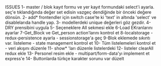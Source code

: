 ISSUES
1- master / blok kayıt formu ve yer kayıt formundaki select'i ayarla. seç'e tıklandığında değer set edisin vazgeç dendiğinde bir önceki değere dönsün.
2- add* frontendler için switch case'te ki 'text' in altında 'select' ve disablelarıda handle yap.
3- modellerdeki unique değerleri göz gezdir. 
4- DRY prensibini uygula
5- Seçeneklere All sekmesi ekle
6-Load EKranlarını ayarlar
7-Get_Block ve Get_person action'larını kontrol et
8-localstorage - redux-persistence ayarla - sessionstorage'a geç
9-Blok eklemede sıkıntı var. listeleme - state management kontrol et
10- Tüm listelemeleri kontrol et - veri akışını düzenle
11- show* 'ları düzenle listelerdeki
12- listeler clearAll redux ekle
13- Personel resim ekle - multipart/form-data'yı implement et express'e
14- Buttonlarda türkçe karakter sorunu var düzelt